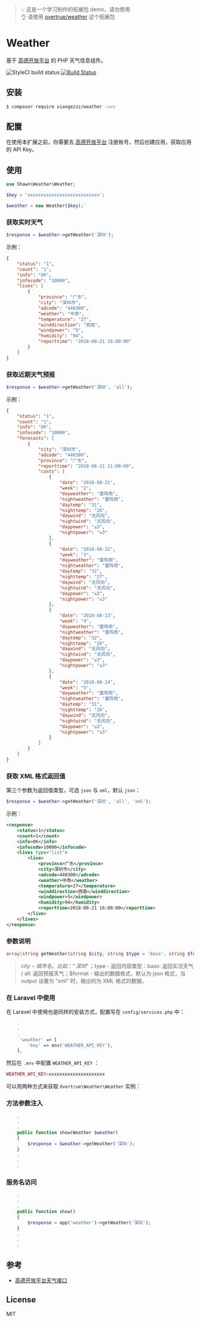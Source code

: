 > 💡 这是一个学习制作的拓展包 demo，请勿使用  
> 👌 请使用 [overtrue/weather](https://github.com/overtrue/weather) 这个拓展包
> 
# **Weather**

基于 [高德开放平台](https://lbs.amap.com/dev/id/newuser) 的 PHP 天气信息组件。

![StyleCI build status](https://github.styleci.io/repos/369773835/shield) 
[![Build Status](https://travis-ci.com/xiaogezzz/weather.svg?branch=main)](https://travis-ci.com/xiaogezzz/weather)

## **安装**

```bash
$ composer require xiaogezzz/weather -vvv
```

## **配置**

在使用本扩展之前，你需要去 [高德开放平台](https://lbs.amap.com/dev/id/newuser) 注册账号，然后创建应用，获取应用的 API Key。

## **使用**

```php
use Shawn\Weather\Weather;

$key = 'xxxxxxxxxxxxxxxxxxxxxxxxxxx';

$weather = new Weather($key);`
```

### **获取实时天气**

```php
$response = $weather->getWeather('深圳');
```

示例：

```json
{
    "status": "1",
    "count": "1",
    "info": "OK",
    "infocode": "10000",
    "lives": [
        {
            "province": "广东",
            "city": "深圳市",
            "adcode": "440300",
            "weather": "中雨",
            "temperature": "27",
            "winddirection": "西南",
            "windpower": "5",
            "humidity": "94",
            "reporttime": "2018-08-21 16:00:00"
        }
    ]
}
```

### **获取近期天气预报**

```php
$response = $weather->getWeather('深圳', 'all');
```

示例：

```json
{
    "status": "1", 
    "count": "1", 
    "info": "OK", 
    "infocode": "10000", 
    "forecasts": [
        {
            "city": "深圳市", 
            "adcode": "440300", 
            "province": "广东", 
            "reporttime": "2018-08-21 11:00:00", 
            "casts": [
                {
                    "date": "2018-08-21", 
                    "week": "2", 
                    "dayweather": "雷阵雨", 
                    "nightweather": "雷阵雨", 
                    "daytemp": "31", 
                    "nighttemp": "26", 
                    "daywind": "无风向", 
                    "nightwind": "无风向", 
                    "daypower": "≤3", 
                    "nightpower": "≤3"
                }, 
                {
                    "date": "2018-08-22", 
                    "week": "3", 
                    "dayweather": "雷阵雨", 
                    "nightweather": "雷阵雨", 
                    "daytemp": "32", 
                    "nighttemp": "27", 
                    "daywind": "无风向", 
                    "nightwind": "无风向", 
                    "daypower": "≤3", 
                    "nightpower": "≤3"
                }, 
                {
                    "date": "2018-08-23", 
                    "week": "4", 
                    "dayweather": "雷阵雨", 
                    "nightweather": "雷阵雨", 
                    "daytemp": "32", 
                    "nighttemp": "26", 
                    "daywind": "无风向", 
                    "nightwind": "无风向", 
                    "daypower": "≤3", 
                    "nightpower": "≤3"
                }, 
                {
                    "date": "2018-08-24", 
                    "week": "5", 
                    "dayweather": "雷阵雨", 
                    "nightweather": "雷阵雨", 
                    "daytemp": "31", 
                    "nighttemp": "26", 
                    "daywind": "无风向", 
                    "nightwind": "无风向", 
                    "daypower": "≤3", 
                    "nightpower": "≤3"
                }
            ]
        }
    ]
}
```

### **获取 XML 格式返回值**

第三个参数为返回值类型，可选 `json` 与 `xml`，默认 `json`：

```php
$response = $weather->getWeather('深圳', 'all', 'xml');
```

示例：

```xml
<response>
    <status>1</status>
    <count>1</count>
    <info>OK</info>
    <infocode>10000</infocode>
    <lives type="list">
        <live>
            <province>广东</province>
            <city>深圳市</city>
            <adcode>440300</adcode>
            <weather>中雨</weather>
            <temperature>27</temperature>
            <winddirection>西南</winddirection>
            <windpower>5</windpower>
            <humidity>94</humidity>
            <reporttime>2018-08-21 16:00:00</reporttime>
        </live>
    </lives>
</response>
```

### **参数说明**

```php
array|string getWeather(string $city, string $type = 'base', string $format = 'json')
```

> $city - 城市名，比如：“深圳”；$type - 返回内容类型：base: 返回实况天气 / all: 返回预报天气；$format - 输出的数据格式，默认为 json 格式，当 output 设置为 “xml” 时，输出的为 XML 格式的数据。

### **在 Laravel 中使用**

在 Laravel 中使用也是同样的安装方式，配置写在 `config/services.php` 中：

```php
    .
    .
    .
     'weather' => [
        'key' => env('WEATHER_API_KEY'),
    ],
```

然后在 `.env` 中配置 `WEATHER_API_KEY` ：

```php
WEATHER_API_KEY=xxxxxxxxxxxxxxxxxxxxx
```

可以用两种方式来获取 `Overtrue\Weather\Weather` 实例：

### **方法参数注入**

```php
    .
    .
    .
    public function show(Weather $weather) 
    {
        $response = $weather->getWeather('深圳');
    }
    .
    .
    .
```

### **服务名访问**

```php
    .
    .
    .
    public function show() 
    {
        $response = app('weather')->getWeather('深圳');
    }
    .
    .
    .
```

## **参考**

- [高德开放平台天气接口](https://lbs.amap.com/api/webservice/guide/api/weatherinfo/)

## **License**

MIT
